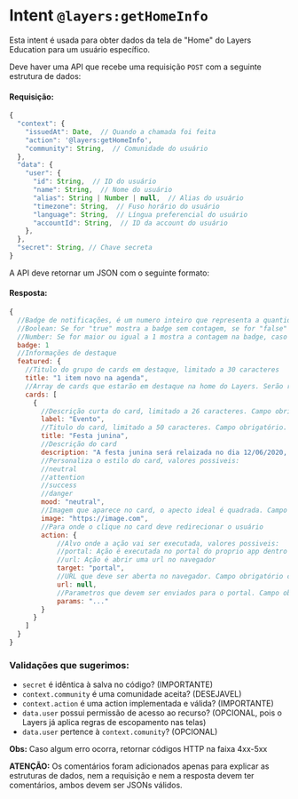 # Intent `@layers:getHomeInfo`

Esta intent é usada para obter dados da tela de "Home" do Layers Education para um usuário específico.

Deve haver uma API que recebe uma requisição `POST` com a seguinte estrutura de dados:

#### Requisição:

```js
{
  "context": {
    "issuedAt": Date,  // Quando a chamada foi feita
    "action": '@layers:getHomeInfo',
    "community": String,  // Comunidade do usuário
  },
  "data": {
    "user": {
      "id": String,  // ID do usuário
      "name": String,  // Nome do usuário
      "alias": String | Number | null,  // Alias do usuário
      "timezone": String,  // Fuso horário do usuário
      "language": String,  // Língua preferencial do usuário
      "accountId": String,  // ID da account do usuário
    },
  },
  "secret": String, // Chave secreta
}
```

A API deve retornar um JSON com o seguinte formato:

#### Resposta:

```js
{
  //Badge de notificações, é um numero inteiro que representa a quantidade de notificações, valores possiveis:
  //Boolean: Se for "true" mostra a badge sem contagem, se for "false" não mostra a badge
  //Number: Se for maior ou igual a 1 mostra a contagem na badge, caso contrario não mostra a badge
  badge: 1
  //Informações de destaque
  featured: {
    //Titulo do grupo de cards em destaque, limitado a 30 caracteres
    title: "1 item novo na agenda",
    //Array de cards que estarão em destaque na home do Layers. Serão renderizados no máximo 4 cards, mesmo que mais sejam enviados
    cards: [
      {
        //Descrição curta do card, limitado a 26 caracteres. Campo obrigatório.
        label: "Evento",
        //Titulo do card, limitado a 50 caracteres. Campo obrigatório.
        title: "Festa junina",
        //Descrição do card
        description: "A festa junina será relaizada no dia 12/06/2020, todos estão convidados!",
        //Personaliza o estilo do card, valores possiveis:
        //neutral
        //attention
        //success
        //danger
        mood: "neutral",
        //Imagem que aparece no card, o apecto ideal é quadrada. Campo opcional
        image: "https://image.com",
        //Para onde o clique no card deve redirecionar o usuário
        action: {
            //Alvo onde a ação vai ser executada, valores possiveis:
            //portal: Ação é executada no portal do proprio app dentro do Layers
            //url: Ação é abrir uma url no navegador
            target: "portal",
            //URL que deve ser aberta no navegador. Campo obrigatório caso target seja url
            url: null,
            //Parametros que devem ser enviados para o portal. Campo obrigatório caso target seja portal
            params: "..."
        }
      }
    ]
  }
}
```

### Validações que sugerimos:
- `secret` é idêntica à salva no código? (IMPORTANTE)
- `context.community` é uma comunidade aceita? (DESEJAVEL)
- `context.action` é uma action implementada e válida? (IMPORTANTE)
- `data.user` possui permissão de acesso ao recurso? (OPCIONAL, pois o Layers já aplica regras de escopamento nas telas)
- `data.user` pertence à `context.comunity`? (OPCIONAL)

**Obs:** Caso algum erro ocorra, retornar códigos HTTP na faixa 4xx-5xx


**ATENÇÃO:** Os comentários foram adicionados apenas para explicar as estruturas de dados, nem a requisição e nem a resposta devem ter comentários, ambos devem ser JSONs válidos.
